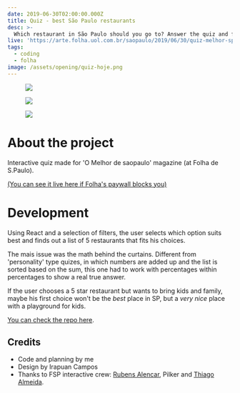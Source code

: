 ```yaml
---
date: 2019-06-30T02:00:00.000Z
title: Quiz - best São Paulo restaurants
desc: >-
  Which restaurant in São Paulo should you go to? Answer the quiz and find out!
live: 'https://arte.folha.uol.com.br/saopaulo/2019/06/30/quiz-melhor-sp/'
tags:
  - coding
  - folha
image: /assets/opening/quiz-hoje.png
---
```

<figure class="mosaic full">

![](/assets/quiz1.png)

![](/assets/quiz2.png)

![](/assets/quiz3.png)

</figure>

# About the project

Interactive quiz made for 'O Melhor de saopaulo' magazine (at Folha de S.Paulo).

[(You can see it live here if Folha's paywall blocks you)](https://arte.folha.uol.com.br/saopaulo/2019/06/30/quiz-melhor-sp/)

# Development

Using React and a selection of filters, the user selects which option suits best and finds out a list of 5 restaurants that fits his choices.

The mais issue was the math behind the curtains. Different from 'personality' type quizes, in which numbers are added up and the list is sorted based on the sum, this one had to work with percentages within percentages to show a real true answer.

If the user chooses a 5 star restaurant but wants to bring kids and family, maybe his first choice won't be the _best_ place in SP, but a _very nice_ place with a playground for kids.

[You can check the repo here](https://github.com/angelod1as/quiz-folha).

## Credits

* Code and planning by me
* Design by Irapuan Campos
* Thanks to FSP interactive crew: [Rubens Alencar](https://github.com/rubensfernando), Pilker and [Thiago Almeida](https://github.com/thiagoloal).
